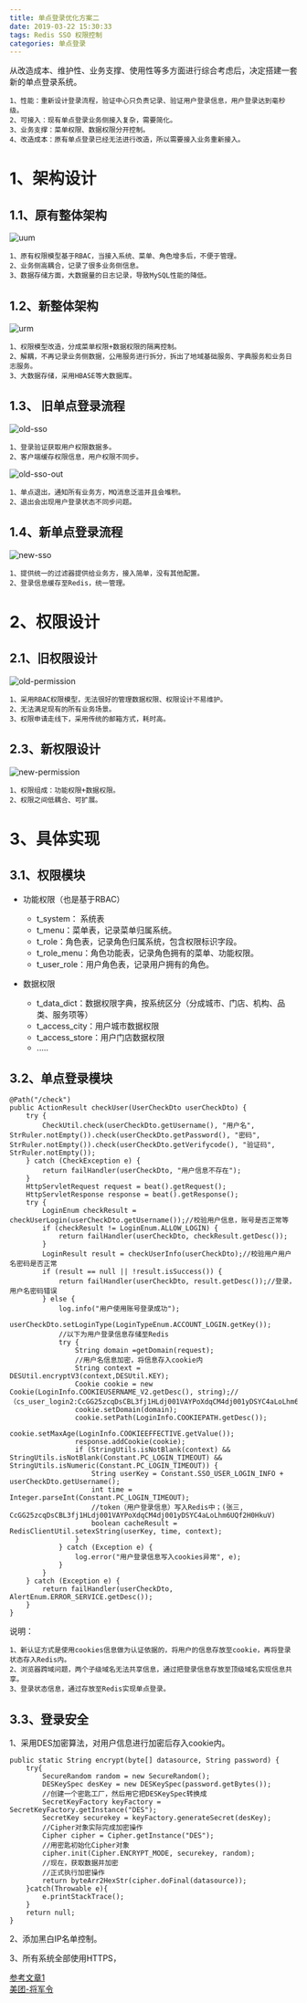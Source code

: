 ```yaml
---
title: 单点登录优化方案二
date: 2019-03-22 15:30:33
tags: Redis SSO 权限控制
categories: 单点登录
---
```

从改造成本、维护性、业务支撑、使用性等多方面进行综合考虑后，决定搭建一套新的单点登录系统。

    1、性能：重新设计登录流程，验证中心只负责记录、验证用户登录信息，用户登录达到毫秒级。
    2、可接入：现有单点登录业务侧接入复杂，需要简化。
    3、业务支撑：菜单权限、数据权限分开控制。
    4、改造成本：原有单点登录已经无法进行改造，所以需要接入业务重新接入。

# 1、架构设计

## 1.1、原有整体架构
<!--more-->

![uum](2019-03-22-单点登录优化方案二/uum-1.png)

    1、原有权限模型基于RBAC，当接入系统、菜单、角色增多后，不便于管理。
    2、业务侧高耦合，记录了很多业务侧信息。
    3、数据存储方面，大数据量的日志记录，导致MySQL性能的降低。
    

## 1.2、新整体架构
![urm](2019-03-22-单点登录优化方案二/urm-1.png)

    1、权限模型改造，分成菜单权限+数据权限的隔离控制。
    2、解耦，不再记录业务侧数据，公用服务进行拆分，拆出了地域基础服务、字典服务和业务日志服务。
    3、大数据存储，采用HBASE等大数据库。 
   
## 1.3、 旧单点登录流程
![old-sso](2019-03-22-单点登录优化方案二/old-sso-1.png)
    
    1、登录验证获取用户权限数据多。
    2、客户端缓存权限信息，用户权限不同步。
  
![old-sso-out](2019-03-22-单点登录优化方案二/old-sso-out.png)

    1、单点退出，通知所有业务方，MQ消息泛滥并且会堆积。
    2、退出会出现用户登录状态不同步问题。

## 1.4、新单点登录流程
![new-sso](2019-03-22-单点登录优化方案二/new-sso-1.png)  

    1、提供统一的过滤器提供给业务方，接入简单，没有其他配置。
    2、登录信息缓存至Redis，统一管理。
    
    
# 2、权限设计

## 2.1、旧权限设计
![old-permission](2019-03-22-单点登录优化方案二/old-permission.png)  

    1、采用RBAC权限模型，无法很好的管理数据权限、权限设计不易维护。
    2、无法满足现有的所有业务场景。
    3、权限申请走线下，采用传统的邮箱方式，耗时高。


## 2.3、新权限设计
![new-permission](2019-03-22-单点登录优化方案二/new-permission.png)  
    
    1、权限组成：功能权限+数据权限。
    2、权限之间低耦合、可扩展。
    
# 3、具体实现

## 3.1、权限模块

- 功能权限（也是基于RBAC）
    - t_system： 系统表
    - t_menu：菜单表，记录菜单归属系统。
    - t_role：角色表，记录角色归属系统，包含权限标识字段。
    - t_role_menu：角色功能表，记录角色拥有的菜单、功能权限。
    - t_user_role：用户角色表，记录用户拥有的角色。

- 数据权限
    - t_data_dict：数据权限字典，按系统区分（分成城市、门店、机构、品类、服务项等）
    - t_access_city：用户城市数据权限
    - t_access_store：用户门店数据权限
    - .....
    
    
    
    
## 3.2、单点登录模块

    @Path("/check")
    public ActionResult checkUser(UserCheckDto userCheckDto) {
        try {
            CheckUtil.check(userCheckDto.getUsername(), "用户名", StrRuler.notEmpty()).check(userCheckDto.getPassword(), "密码", StrRuler.notEmpty()).check(userCheckDto.getVerifycode(), "验证码", StrRuler.notEmpty());
        } catch (CheckException e) {
            return failHandler(userCheckDto, "用户信息不存在");
        }
        HttpServletRequest request = beat().getRequest();
        HttpServletResponse response = beat().getResponse();
        try {
            LoginEnum checkResult = checkUserLogin(userCheckDto.getUsername());//校验用户信息，账号是否正常等
            if (checkResult != LoginEnum.ALLOW_LOGIN) {
                return failHandler(userCheckDto, checkResult.getDesc());
            }
            LoginResult result = checkUserInfo(userCheckDto);//校验用户用户名密码是否正常
            if (result == null || !result.isSuccess()) {
                return failHandler(userCheckDto, result.getDesc());//登录，用户名密码错误
            } else {
                log.info("用户使用账号登录成功");
                userCheckDto.setLoginType(LoginTypeEnum.ACCOUNT_LOGIN.getKey());
                //以下为用户登录信息存储至Redis
                try {
                    String domain =getDomain(request);
                    //用户名信息加密，将信息存入cookie内
                    String context = DESUtil.encryptV3(context,DESUtil.KEY);
                    Cookie cookie = new Cookie(LoginInfo.COOKIEUSERNAME_V2.getDesc(), string);//（cs_user_login2:CcGG25zcqDsCBL3fj1HLdj001VAYPoXdqCM4dj001yDSYC4aLoLhm6UQf2H0HkuV）
                    cookie.setDomain(domain);
                    cookie.setPath(LoginInfo.COOKIEPATH.getDesc());
                    cookie.setMaxAge(LoginInfo.COOKIEEFFECTIVE.getValue());
                    response.addCookie(cookie);
                    if (StringUtils.isNotBlank(context) && StringUtils.isNotBlank(Constant.PC_LOGIN_TIMEOUT) && StringUtils.isNumeric(Constant.PC_LOGIN_TIMEOUT)) {
                        String userKey = Constant.SSO_USER_LOGIN_INFO + userCheckDto.getUsername();
                        int time = Integer.parseInt(Constant.PC_LOGIN_TIMEOUT);
                        //token（用户登录信息）写入Redis中；(张三, CcGG25zcqDsCBL3fj1HLdj001VAYPoXdqCM4dj001yDSYC4aLoLhm6UQf2H0HkuV)
                        boolean cacheResult = RedisClientUtil.setexString(userKey, time, context);
                    }
                } catch (Exception e) {
                    log.error("用户登录信息写入cookies异常", e);
                }
            }
        } catch (Exception e) {
            return failHandler(userCheckDto, AlertEnum.ERROR_SERVICE.getDesc());
        }
    }
     
说明：     
     
    1、新认证方式是使用cookies信息做为认证依据的，将用户的信息存放至cookie，再将登录状态存入Redis内。
    2、浏览器跨域问题，两个子级域名无法共享信息，通过把登录信息存放至顶级域名实现信息共享。
    3、登录状态信息，通过存放至Redis实现单点登录。
    
## 3.3、登录安全

1、采用DES加密算法，对用户信息进行加密后存入cookie内。

    public static String encrypt(byte[] datasource, String password) { 
        try{
            SecureRandom random = new SecureRandom();
            DESKeySpec desKey = new DESKeySpec(password.getBytes());
            //创建一个密匙工厂，然后用它把DESKeySpec转换成
            SecretKeyFactory keyFactory = SecretKeyFactory.getInstance("DES");
            SecretKey securekey = keyFactory.generateSecret(desKey);
            //Cipher对象实际完成加密操作
            Cipher cipher = Cipher.getInstance("DES");
            //用密匙初始化Cipher对象
            cipher.init(Cipher.ENCRYPT_MODE, securekey, random);
            //现在，获取数据并加密
            //正式执行加密操作
            return byteArr2HexStr(cipher.doFinal(datasource));
        }catch(Throwable e){
            e.printStackTrace();
        }
        return null;
    }

2、添加黑白IP名单控制。

3、所有系统全部使用HTTPS，        
   
[参考文章1](https://segmentfault.com/a/1190000022486395)      
[美团-将军令](https://tech.meituan.com/2019/02/14/data-security-platform-construction-practice-jiangjunling.html)
  